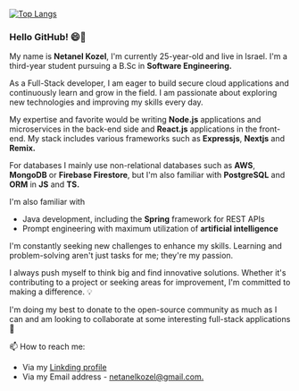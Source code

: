 
[![Top Langs](https://github-readme-stats.vercel.app/api/top-langs/?username=natikozel&layout=compact)](https://github.com/natikozel/github-readme-stats)

### Hello GitHub! 😄👋

My name is <b>Netanel Kozel</b>, I'm currently 25-year-old and live in Israel. I'm a third-year student pursuing a B.Sc in <b>Software Engineering.</b>

As a Full-Stack developer, I am eager to build secure cloud applications and continuously learn and grow in the field. I am passionate about exploring new technologies and improving my skills every day.

My expertise and favorite would be writing <b>Node.js</b> applications and microservices in the back-end side and <b>React.js</b> applications in the front-end. My stack includes various frameworks such as <b>Expressjs</b>, <b>Nextjs</b> and <b>Remix.</b>

For databases I mainly use non-relational databases such as <b>AWS</b>, <b>MongoDB</b> or <b>Firebase Firestore</b>, but I'm also familiar with <b>PostgreSQL</b> and <b>ORM</b> in <b>JS</b> and <b>TS.</b>

I'm also familiar with

* Java development, including the <b>Spring</b> framework for REST APIs
* Prompt engineering with maximum utilization of <b>artificial intelligence</b>

I'm constantly seeking new challenges to enhance my skills. Learning and problem-solving aren't just tasks for me; they're my passion. 

I always push myself to think big and find innovative solutions. Whether it's contributing to a project or seeking areas for improvement, I'm committed to making a difference. 💡 

I'm doing my best to donate to the open-source community as much as I can and am looking to collaborate at some interesting full-stack applications 👯


📫 How to reach me:

* Via my [Linkding profile](https://www.linkedin.com/in/netanel-kozel-b231371a0/)
* Via my Email address - [netanelkozel@gmail.com.](mailto:netanelkozel@gmail.com)
